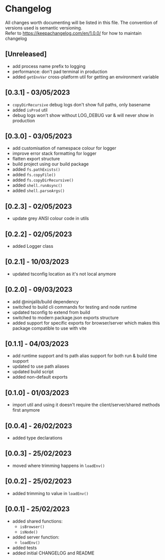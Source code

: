 # Changelog

All changes worth documenting will be listed in this file. The convention of versions used is semantic versioning.<br />
Refer to https://keepachangelog.com/en/1.0.0/ for how to maintain changelog<br />

## [Unreleased]

-   add process name prefix to logging
-   performance: don't pad terminal in production
-   added `getEnvVar` cross-platform util for getting an environment variable

## [0.3.1] - 03/05/2023

-   `copyDirRecursive` debug logs don't show full paths, only basename
-   added `isProd` util
-   debug logs won't show without LOG_DEBUG var & will never show in production

## [0.3.0] - 03/05/2023

-   add customisation of namespace colour for logger
-   improve error stack formatting for logger
-   flatten export structure
-   build project using our build package
-   added `fs.pathExists()`
-   added `fs.copyFile()`
-   added `fs.copyDirRecursive()`
-   added `shell.runAsync()`
-   added `shell.parseArgs()`

## [0.2.3] - 02/05/2023

-   update grey ANSI colour code in utils

## [0.2.2] - 02/05/2023

-   added Logger class

## [0.2.1] - 10/03/2023

-   updated tsconfig location as it's not local anymore

## [0.2.0] - 09/03/2023

-   add @ninjalib/build dependency
-   switched to build cli commands for testing and node runtime
-   updated tsconfig to extend from build
-   switched to modern package.json exports structure
-   added support for specific exports for browser/server which makes this package compatible to use with vite

## [0.1.1] - 04/03/2023

-   add runtime support and ts path alias support for both run & build time support
-   updated to use path aliases
-   updated build script
-   added non-default exports

## [0.1.0] - 01/03/2023

-   import util and using it doesn't require the client/server/shared methods first anymore

## [0.0.4] - 26/02/2023

-   added type declarations

## [0.0.3] - 25/02/2023

-   moved where trimming happens in `loadEnv()`

## [0.0.2] - 25/02/2023

-   added trimming to value in `loadEnv()`

## [0.0.1] - 25/02/2023

-   added shared functions:
    -   `isBrowser()`
    -   `isNode()`
-   added server function:
    -   `loadEnv()`
-   added tests
-   added initial CHANGELOG and README
